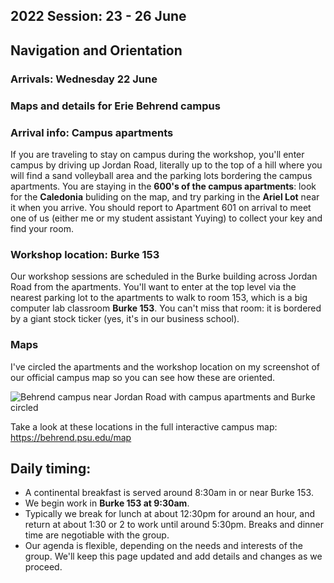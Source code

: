 ## 2022 Session: 23 - 26 June

## Navigation and Orientation
### Arrivals: Wednesday 22 June 
<!-- ### Campus Maps -->
### Maps and details for Erie Behrend campus 


### Arrival info: Campus apartments
If you are traveling to stay on campus during the workshop, you'll enter campus by driving up Jordan Road, literally up to the top of a hill where you will find a sand volleyball area and the parking lots bordering the campus apartments. You are staying in the **600's of the campus apartments**: look for the **Caledonia** buliding on the map, and try parking in the **Ariel Lot** near it when you arrive. You should report to Apartment 601 on arrival to meet one of us (either me or my student assistant Yuying) to collect your key and find your room.

### Workshop location: Burke 153
Our workshop sessions are scheduled in the Burke building across Jordan Road from the apartments. You'll want to enter at the top level via the nearest parking lot to the apartments to walk to room 153, which is a big computer lab classroom **Burke 153**. You can't miss that room: it is bordered by a giant stock ticker (yes, it's in our business school). 

### Maps
I've circled the apartments and the workshop location on my screenshot of our official campus map so you can see how these are oriented. 

<img src="https://digitalmitford.github.io/DigMitCS/images/DM-campusMapMarked.png" alt="Behrend campus near Jordan Road with campus apartments and Burke circled"/>

Take a look at these locations in the full interactive campus map: <https://behrend.psu.edu/map> 


## Daily timing: 
* A continental breakfast is served around 8:30am in or near Burke 153.
* We begin work in **Burke 153 at 9:30am**. 
* Typically we break for lunch at about 12:30pm for around an hour, and return at about 1:30 or 2 to work until around 5:30pm. Breaks and dinner time are negotiable with the group.
* Our agenda is flexible, depending on the needs and interests of the group. We'll keep this page updated and add details and changes as we proceed. 